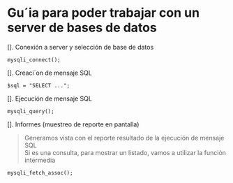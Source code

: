 # Gu´ia para poder trabajar con un server de bases de datos 

[]. Conexión a server y selección de base de datos

    mysqli_connect();  

[]. Creaci´on de mensaje SQL

    $sql = "SELECT ...";  

[]. Ejecución de mensaje SQL

    mysqli_query();  

[]. Informes (muestreo de reporte en pantalla)  

> Generamos vista con el reporte resultado de la ejecución de mensaje SQL  
> Si es una consulta, para mostrar un listado, vamos a utilizar 
> la función intermedia  

    mysqli_fetch_assoc();


